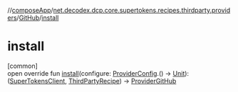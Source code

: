 //[composeApp](../../../index.md)/[net.decodex.dcp.core.supertokens.recipes.thirdparty.providers](../index.md)/[GitHub](index.md)/[install](install.md)

# install

[common]\
open override fun [install](install.md)(configure: [ProviderConfig](../../net.decodex.dcp.core.supertokens.recipes.thirdparty/-provider-config/index.md).() -&gt; [Unit](https://kotlinlang.org/api/latest/jvm/stdlib/kotlin/-unit/index.html)): ([SuperTokensClient](../../net.decodex.dcp.core.supertokens/-super-tokens-client/index.md), [ThirdPartyRecipe](../../net.decodex.dcp.core.supertokens.recipes.thirdparty/-third-party-recipe/index.md)) -&gt; [ProviderGitHub](../-provider-git-hub/index.md)
